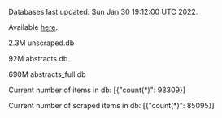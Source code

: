 Databases last updated: Sun Jan 30 19:12:00 UTC 2022. 

Available [here](https://github.com/cbeauhilton/ash-db/releases).

2.3M	unscraped.db

92M	abstracts.db

690M	abstracts_full.db

Current number of items in db:
[{"count(*)": 93309}]

Current number of scraped items in db:
[{"count(*)": 85095}]
